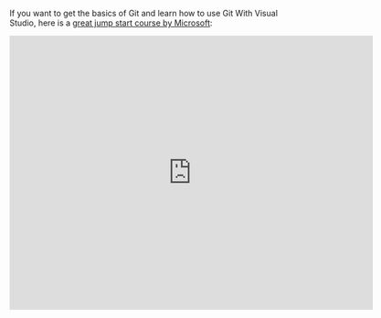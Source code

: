 ﻿

If you want to get the basics of Git and learn how to use Git With Visual Studio, here is a [great jump start course by Microsoft](https://mva.microsoft.com/en-us/training-courses/using-git-with-visual-studio-2013-jump-start-8306?l=ABt74sYy_404984382):



<iframe src="https://mva.microsoft.com/en-US/training-courses-embed/using-git-with-visual-studio-2013-jump-start-8306/-Choosing-the-Right-Version-Control-ABt74sYy_404984382" width="636" height="480" allowFullScreen frameBorder="0"></iframe>